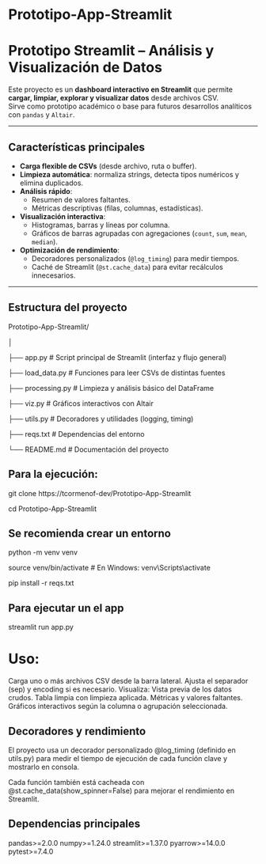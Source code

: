 # Prototipo-App-Streamlit
# Prototipo Streamlit – Análisis y Visualización de Datos

Este proyecto es un **dashboard interactivo en Streamlit** que permite **cargar, limpiar, explorar y visualizar datos** desde archivos CSV.  
Sirve como prototipo académico o base para futuros desarrollos analíticos con `pandas` y `Altair`.

---

## Características principales

- **Carga flexible de CSVs** (desde archivo, ruta o buffer).  
- **Limpieza automática**: normaliza strings, detecta tipos numéricos y elimina duplicados.  
- **Análisis rápido**:
  - Resumen de valores faltantes.  
  - Métricas descriptivas (filas, columnas, estadísticas).  
- **Visualización interactiva**:
  - Histogramas, barras y líneas por columna.  
  - Gráficos de barras agrupadas con agregaciones (`count`, `sum`, `mean`, `median`).  
- **Optimización de rendimiento**:  
  - Decoradores personalizados (`@log_timing`) para medir tiempos.  
  - Caché de Streamlit (`@st.cache_data`) para evitar recálculos innecesarios.  

---

## Estructura del proyecto
Prototipo-App-Streamlit/

│

├── app.py               # Script principal de Streamlit (interfaz y flujo general) 

├── load_data.py         # Funciones para leer CSVs de distintas fuentes 

├── processing.py        # Limpieza y análisis básico del DataFrame 

├── viz.py               # Gráficos interactivos con Altair 

├── utils.py             # Decoradores y utilidades (logging, timing) 

├── reqs.txt             # Dependencias del entorno 

└── README.md            # Documentación del proyecto


## Para la ejecución:
git clone https://tcormenof-dev/Prototipo-App-Streamlit

cd Prototipo-App-Streamlit

## Se recomienda crear un entorno
python -m venv venv

source venv/bin/activate  # En Windows: venv\Scripts\activate

pip install -r reqs.txt

## Para ejecutar un el app
streamlit run app.py

# Uso:
Carga uno o más archivos CSV desde la barra lateral.
Ajusta el separador (sep) y encoding si es necesario.
Visualiza:
Vista previa de los datos crudos.
Tabla limpia con limpieza aplicada.
Métricas y valores faltantes.
Gráficos interactivos según la columna o agrupación seleccionada.

## Decoradores y rendimiento
El proyecto usa un decorador personalizado @log_timing (definido en utils.py) para medir el tiempo de ejecución de cada función clave y mostrarlo en consola.

Cada función también está cacheada con @st.cache_data(show_spinner=False) para mejorar el rendimiento en Streamlit.

## Dependencias principales
pandas>=2.0.0 
numpy>=1.24.0 
streamlit>=1.37.0 
pyarrow>=14.0.0 
pytest>=7.4.0
